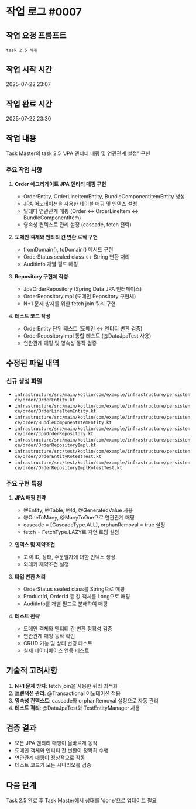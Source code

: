 # 작업 로그 #0007

## 작업 요청 프롬프트
```
task 2.5 해줘
```

## 작업 시작 시간
2025-07-22 23:07

## 작업 완료 시간
2025-07-22 23:30

## 작업 내용
Task Master의 task 2.5 "JPA 엔티티 매핑 및 연관관계 설정" 구현

### 주요 작업 사항
1. **Order 애그리게이트 JPA 엔티티 매핑 구현**
   - OrderEntity, OrderLineItemEntity, BundleComponentItemEntity 생성
   - JPA 어노테이션을 사용한 테이블 매핑 및 인덱스 설정
   - 일대다 연관관계 매핑 (Order ↔ OrderLineItem ↔ BundleComponentItem)
   - 영속성 컨텍스트 관리 설정 (cascade, fetch 전략)

2. **도메인 객체와 엔티티 간 변환 로직 구현**
   - fromDomain(), toDomain() 메서드 구현
   - OrderStatus sealed class ↔ String 변환 처리
   - AuditInfo 개별 필드 매핑

3. **Repository 구현체 작성**
   - JpaOrderRepository (Spring Data JPA 인터페이스)
   - OrderRepositoryImpl (도메인 Repository 구현체)
   - N+1 문제 방지를 위한 fetch join 쿼리 구현

4. **테스트 코드 작성**
   - OrderEntity 단위 테스트 (도메인 ↔ 엔티티 변환 검증)
   - OrderRepositoryImpl 통합 테스트 (@DataJpaTest 사용)
   - 연관관계 매핑 및 영속성 동작 검증

## 수정된 파일 내역

### 신규 생성 파일
- `infrastructure/src/main/kotlin/com/example/infrastructure/persistence/order/OrderEntity.kt`
- `infrastructure/src/main/kotlin/com/example/infrastructure/persistence/order/OrderLineItemEntity.kt`
- `infrastructure/src/main/kotlin/com/example/infrastructure/persistence/order/BundleComponentItemEntity.kt`
- `infrastructure/src/main/kotlin/com/example/infrastructure/persistence/order/JpaOrderRepository.kt`
- `infrastructure/src/main/kotlin/com/example/infrastructure/persistence/order/OrderRepositoryImpl.kt`
- `infrastructure/src/test/kotlin/com/example/infrastructure/persistence/order/OrderEntityKotestTest.kt`
- `infrastructure/src/test/kotlin/com/example/infrastructure/persistence/order/OrderRepositoryImplKotestTest.kt`

### 주요 구현 특징
1. **JPA 매핑 전략**
   - @Entity, @Table, @Id, @GeneratedValue 사용
   - @OneToMany, @ManyToOne으로 연관관계 매핑
   - cascade = [CascadeType.ALL], orphanRemoval = true 설정
   - fetch = FetchType.LAZY로 지연 로딩 설정

2. **인덱스 및 제약조건**
   - 고객 ID, 상태, 주문일자에 대한 인덱스 생성
   - 외래키 제약조건 설정

3. **타입 변환 처리**
   - OrderStatus sealed class를 String으로 매핑
   - ProductId, OrderId 등 값 객체를 Long으로 매핑
   - AuditInfo를 개별 필드로 분해하여 매핑

4. **테스트 전략**
   - 도메인 객체와 엔티티 간 변환 정확성 검증
   - 연관관계 매핑 동작 확인
   - CRUD 기능 및 상태 변경 테스트
   - 실제 데이터베이스 연동 테스트

## 기술적 고려사항
1. **N+1 문제 방지**: fetch join을 사용한 쿼리 최적화
2. **트랜잭션 관리**: @Transactional 어노테이션 적용
3. **영속성 컨텍스트**: cascade와 orphanRemoval 설정으로 자동 관리
4. **테스트 격리**: @DataJpaTest와 TestEntityManager 사용

## 검증 결과
- 모든 JPA 엔티티 매핑이 올바르게 동작
- 도메인 객체와 엔티티 간 변환이 정확히 수행
- 연관관계 매핑이 정상적으로 작동
- 테스트 코드가 모든 시나리오를 검증

## 다음 단계
Task 2.5 완료 후 Task Master에서 상태를 'done'으로 업데이트 필요